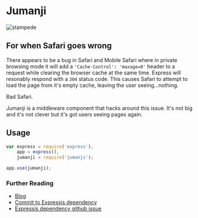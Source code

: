 Jumanji
=======

![stampede](http://www.kinomuseum.de/Rueckblende/OA-06/OA-06-pics/stampede.jpg)

## For when Safari goes wrong

There appears to be a bug in Safari and Mobile Safari where in private browsing mode it will add a `'Cache-Control': 'maxage=0'` header to a request while clearing the browser cache at the same time. Express will resonably respond with a `304` status code. This causes Safari to attempt to load the page from it's empty cache, leaving the user seeing...nothing.

Bad Safari.

Jumanji is a middleware component that hacks around this issue. It's not big and it's not clever but it's got users seeing pages again.

## Usage

```javascript
var express = require('express'),
    app = express(),
    jumanji = require('jumanji');

app.use(jumanji);

```

### Further Reading

* [Blog](http://tech.vg.no/2013/10/02/ios7-bug-shows-white-page-when-getting-304-not-modified-from-server/)
* [Commit to Expressjs dependency](https://github.com/visionmedia/node-fresh/commit/f2c79c24b411ce56e051d1c8bf91b9d6a33e4e49)
* [Expressjs dependency github issue](https://github.com/visionmedia/node-fresh/issues/8)
